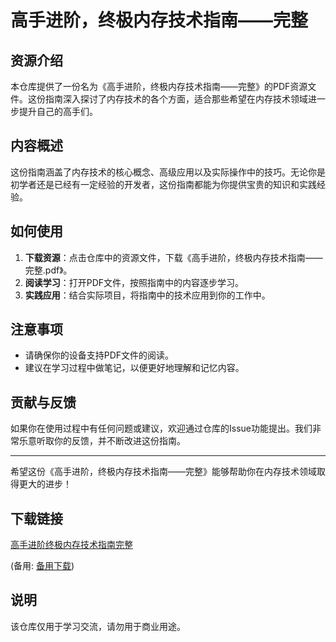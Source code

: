 # 高手进阶，终极内存技术指南——完整

## 资源介绍

本仓库提供了一份名为《高手进阶，终极内存技术指南——完整》的PDF资源文件。这份指南深入探讨了内存技术的各个方面，适合那些希望在内存技术领域进一步提升自己的高手们。

## 内容概述

这份指南涵盖了内存技术的核心概念、高级应用以及实际操作中的技巧。无论你是初学者还是已经有一定经验的开发者，这份指南都能为你提供宝贵的知识和实践经验。

## 如何使用

1. **下载资源**：点击仓库中的资源文件，下载《高手进阶，终极内存技术指南——完整.pdf》。
2. **阅读学习**：打开PDF文件，按照指南中的内容逐步学习。
3. **实践应用**：结合实际项目，将指南中的技术应用到你的工作中。

## 注意事项

- 请确保你的设备支持PDF文件的阅读。
- 建议在学习过程中做笔记，以便更好地理解和记忆内容。

## 贡献与反馈

如果你在使用过程中有任何问题或建议，欢迎通过仓库的Issue功能提出。我们非常乐意听取你的反馈，并不断改进这份指南。

---

希望这份《高手进阶，终极内存技术指南——完整》能够帮助你在内存技术领域取得更大的进步！

## 下载链接
[高手进阶终极内存技术指南完整](https://pan.quark.cn/s/4eef28da5433) 

(备用: [备用下载](https://pan.baidu.com/s/1FeVcxp6d-HY0pQw2nZwc7w?pwd=1234))

## 说明

该仓库仅用于学习交流，请勿用于商业用途。
